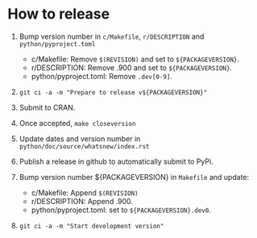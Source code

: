 
How to release
==============

1. Bump version number in `c/Makefile`, `r/DESCRIPTION` and `python/pyproject.toml`

    - c/Makefile: Remove `$(REVISION)` and set to `${PACKAGEVERSION}`.
    - r/DESCRIPTION: Remove .900 and set to `${PACKAGEVERSION}`.
    - python/pyproject.toml: Remove `.dev[0-9]`.

1. `git ci -a -m "Prepare to release v${PACKAGEVERSION}"`

1. Submit to CRAN.

1. Once accepted, `make closeversion`

1. Update dates and version number in `python/doc/source/whatsnew/index.rst`

1. Publish a release in github to automatically submit to PyPi.

1. Bump version number ${PACKAGEVERSION} in `Makefile` and update:

    - c/Makefile: Append `$(REVISION)`
    - r/DESCRIPTION: Append .900.
    - python/pyproject.toml: set to `${PACKAGEVERSION}.dev0`.

1. `git ci -a -m "Start development version"`
